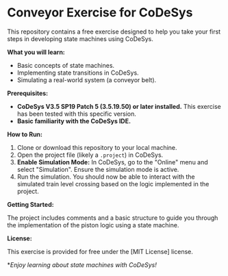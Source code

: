 # Conveyor Exercise for CoDeSys

This repository contains a free exercise designed to help you take your first steps in developing state machines using CoDeSys.

**What you will learn:**

* Basic concepts of state machines.
* Implementing state transitions in CoDeSys.
* Simulating a real-world system (a conveyor belt).

**Prerequisites:**

* **CoDeSys V3.5 SP19 Patch 5 (3.5.19.50) or later installed.** This exercise has been tested with this specific version.
* **Basic familiarity with the CoDeSys IDE.**

**How to Run:**

1.  Clone or download this repository to your local machine.
2.  Open the project file (likely a `.project`) in CoDeSys.
3.  **Enable Simulation Mode:** In CoDeSys, go to the "Online" menu and select "Simulation". Ensure the simulation mode is active.
4.  Run the simulation. You should now be able to interact with the simulated train level crossing based on the logic implemented in the project.

**Getting Started:**

The project includes comments and a basic structure to guide you through the implementation of the piston logic using a state machine. 

**License:**

This exercise is provided for free under the [MIT License] license. 

**Enjoy learning about state machines with CoDeSys!*
